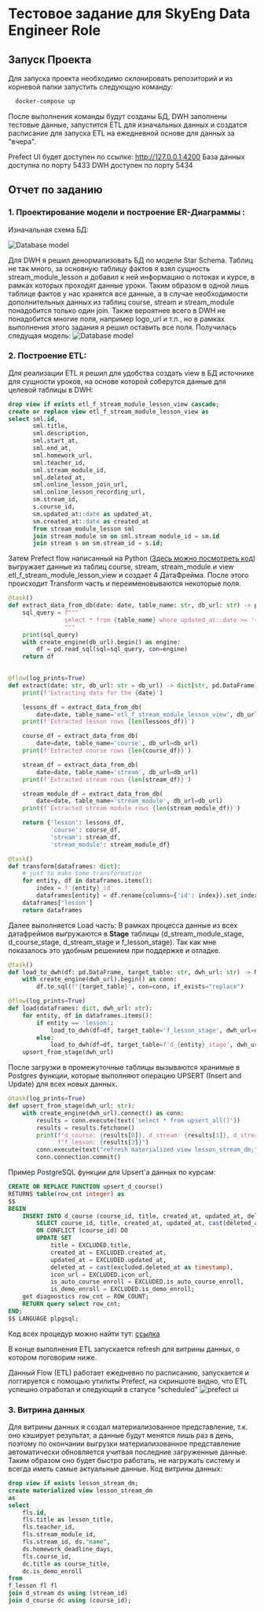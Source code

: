 # Тестовое задание для SkyEng Data Engineer Role

## Запуск Проекта

Для запуска проекта необходимо склонировать репозиторий и из корневой папки запустить следующую команду:

```bash
  docker-compose up
```
После выполнения команды будут созданы БД, DWH заполнены тестовые данные, запустится ETL для изначальных данных и создатся расписание для запуска ETL на ежедневной основе для данных за "вчера".

Prefect UI будет доступен по ссылке:
http://127.0.0.1:4200
База данных доступна по порту 5433
DWH доступен по порту 5434

## Отчет по заданию

### 1. Проектирование модели и построение ER-Диаграммы :
Изначальная схема БД:

![Database model](db_model.png)

Для DWH я решил денормализовать БД по модели Star Schema.
Таблиц не так много, за основную таблицу фактов я взял сущность stream_module_lesson и добавил к ней информацию о потоках и курсе, в рамках которых проходят данные уроки. Таким образом в одной лишь таблице фактов у нас хранятся все данные, а в случае необходимости дополнительных данных из таблиц course, stream и stream_module понадобится только один join. Также вероятнее всего в DWH не понадобится многие поля, например logo_url и т.п., но в рамках выполнения этого задания я решил оставить все поля.
Получилась следущая модель:
![Database model](dwh.png)

### 2. Построение ETL:

Для реализации ETL я решил для удобства создать view в БД источнике для сущности уроков, на основе которой соберутся данные для целевой таблицы в DWH:
```SQL
drop view if exists etl_f_stream_module_lesson_view cascade;
create or replace view etl_f_stream_module_lesson_view as
select sml.id, 
	   sml.title, 
	   sml.description, 
	   sml.start_at, 
	   sml.end_at, 
	   sml.homework_url,
	   sml.teacher_id,
	   sml.stream_module_id,
	   sml.deleted_at,
	   sml.online_lesson_join_url,
	   sml.online_lesson_recording_url,
	   sm.stream_id,
	   s.course_id,
	   sm.updated_at::date as updated_at,
	   sm.created_at::date as created_at
	   from stream_module_lesson sml
	   join stream_module sm on sml.stream_module_id = sm.id 
	   join stream s on sm.stream_id = s.id;
```
Затем Prefect flow написанный на Python ([Здесь можно посмотреть код](app/main.py)) выгружает данные из таблиц course, stream, stream_module и view etl_f_stream_module_lesson_view и создает 4 ДатаФрейма. После этого происходит Transform часть и переименовываются некоторые поля.
```python
@task()
def extract_data_from_db(date: date, table_name: str, db_url: str) -> pd.DataFrame:
    sql_query = f"""
                select * from {table_name} where updated_at::date >= '{date}'::date and updated_at::date < now()::date
                """
    print(sql_query)
    with create_engine(db_url).begin() as engine:
        df = pd.read_sql(sql=sql_query, con=engine)
    return df
    

@flow(log_prints=True)
def extract(date: str, db_url: str = db_url) -> dict[str, pd.DataFrame]:
    print(f'Extracting data for the {date}')

    lessons_df = extract_data_from_db(
        date=date, table_name='etl_f_stream_module_lesson_view', db_url=db_url)
    print(f'Extracted lesson rows {len(lessons_df)}')

    course_df = extract_data_from_db(
        date=date, table_name='course', db_url=db_url)
    print(f'Extracted course rows {len(course_df)}')

    stream_df = extract_data_from_db(
        date=date, table_name='stream', db_url=db_url)
    print(f'Extracted stream rows {len(stream_df)}')

    stream_module_df = extract_data_from_db(
        date=date, table_name='stream_module', db_url=db_url)
    print(f'Extracted stream module rows {len(stream_module_df)}')

    return {'lesson': lessons_df,
            'course': course_df,
            'stream': stream_df,
            'stream_module': stream_module_df}

@task()
def transform(dataframes: dict):
    # just to make some transformation
    for entity, df in dataframes.items():
        index = f'{entity}_id'
        dataframes[entity] = df.rename(columns={'id': index}).set_index(index)
    dataframes['lesson']
    return dataframes
```


Далее выполняется Load часть:
В рамках процесса данные из всех датафреймов выгружаются в **Stage** таблицы (d_stream_module_stage, d_course_stage, d_stream_stage и f_lesson_stage). Так как мне показалось это удобным решением при поддержке и отладке.

```python
@task()
def load_to_dwh(df: pd.DataFrame, target_table: str, dwh_url: str) -> None:
    with create_engine(dwh_url).begin() as conn:
        df.to_sql(f"{target_table}", con=conn, if_exists="replace")

@flow(log_prints=True)
def load(dataframes: dict, dwh_url: str):
    for entity, df in dataframes.items():
        if entity == 'lesson':
            load_to_dwh(df=df, target_table='f_lesson_stage', dwh_url=dwh_url)
        else:
            load_to_dwh(df=df, target_table=f'd_{entity}_stage', dwh_url=dwh_url)
    upsert_from_stage(dwh_url)
```

После загрузки в промежуточные таблицы вызываются хранимые в Postgres функции, которые выполняют операцию UPSERT (Insert and Update) для всех новых данных. 

```python
@task(log_prints=True)
def upsert_from_stage(dwh_url: str):
    with create_engine(dwh_url).connect() as conn:
        results = conn.execute(text('select * from upsert_all()'))
        results = results.fetchone()
        print(f"d_course: {results[0]}, d_stream: {results[1]}, d_stream_module: {results[2]}, "
              f"f_lesson: {results[3]}")
        conn.execute(text("refresh materialized view lesson_stream_dm;"))
        conn.connection.commit()
```
Пример PostgreSQL функции для Upsert'a данных по курсам:

```SQL
CREATE OR REPLACE FUNCTION upsert_d_course() 
RETURNS table(row_cnt integer) as
$$
BEGIN
    INSERT INTO d_course (course_id, title, created_at, updated_at, deleted_at, icon_url, is_auto_course_enroll, is_demo_enroll)
        SELECT course_id, title, created_at, updated_at, cast(deleted_at as timestamp) as deleted_at, icon_url, is_auto_course_enroll, is_demo_enroll FROM d_course_stage
        ON CONFLICT (course_id) DO 
        UPDATE SET 
            title = EXCLUDED.title,
            created_at = EXCLUDED.created_at,
            updated_at = EXCLUDED.updated_at,
            deleted_at = cast(excluded.deleted_at as timestamp),
            icon_url = EXCLUDED.icon_url,
            is_auto_course_enroll = EXCLUDED.is_auto_course_enroll,
            is_demo_enroll = EXCLUDED.is_demo_enroll;
    get diagnostics row_cnt = ROW_COUNT;
    RETURN query select row_cnt;
END;
$$ LANGUAGE plpgsql;
```

Код всех процедур можно найти тут: [ссылка](https://github.com/eraline/skyeng_test/blob/c8abd5e63bc808acf476b5e785895829db241f7b/app/db/schemes.py#L174)

В конце выполнения ETL запускается refresh для витрины данных, о котором поговорим ниже.

Данный Flow (ETL) работает ежедневно по расписанию, запускается и логгируется с помощью утилиты Prefect, на скриншоте видно, что ETL успешно отработал и следующий в статусе "scheduled"
![prefect ui](prefect_ui.png)

### 3. Витрина данных
Для витрины данных я создал материализованное представление, т.к. оно кэширует результат, а данные будут менятся лишь раз в день, поэтому по окончании выгрузки материализованное представление автоматически обновляется учитвая последние загруженные данные. Таким образом оно будет быстро работать, не нагружать систему и всегда иметь самые актуальные данные.
Код витрины данных:

```SQL
drop view if exists lesson_stream_dm;
create materialized view lesson_stream_dm
as
select 
	fls.id, 
	fls.title as lesson_title, 
	fls.teacher_id, 
	fls.stream_module_id, 
	fls.stream_id, ds."name", 
	ds.homework_deadline_days, 
	fls.course_id,
	dc.title as course_title,
	dc.is_demo_enroll
from 
f_lesson fl fl
join d_stream ds using (stream_id)
join d_course dc using (course_id);
```
